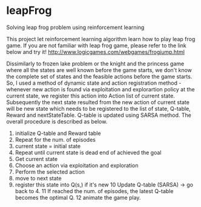 # leapFrog
Solving leap frog problem using reinforcement learning

This project let reinforcement learning algorithm learn how to play leap frog game. 
If you are not familiar with leap frog game, please refer to the link below and try it!
http://www.logicgames.com/webgames/frogjump.html

Dissimilarly to frozen lake problem or the knight and the princess game where all the states are well known before the game starts, 
we don't know the complete set of states and the feasible actions before the game starts.
So, I used a method of dynamic state and action registration method - whenever new action is found via exploitation and explorartion policy at the current state, we register this action into Action list of current state.
Subsequently the next state resulted from the new action of current state will be new state which needs to be registered to the list of state, Q-table, Reward and nextStateTable.
Q-table is updated using SARSA method.
The overall procedure is described as below.

1. initialize Q-table and Reward table
2. Repeat for the num. of episodes
3. current state = initial state
4. Repeat until current state is dead end of achieved the goal
5. Get current state
6. Choose an action via exploitation and exploration
7. Perform the selected action
8. move to next state
9. register this state into Q(s,) if it's new
10 Update Q-table (SARSA) -> go back to 4.
11 If reached the num. of episodes, the latest Q-table becomes the optimal Q.
12 animate the game play.
